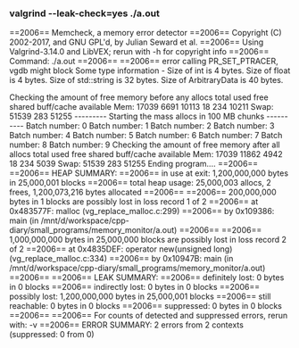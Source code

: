 ### valgrind --leak-check=yes ./a.out
==2006== Memcheck, a memory error detector 
==2006== Copyright (C) 2002-2017, and GNU GPL'd, by Julian Seward et al. 
==2006== Using Valgrind-3.14.0 and LibVEX; rerun with -h for copyright info 
==2006== Command: ./a.out 
==2006== 
==2006== error calling PR_SET_PTRACER, vgdb might block 
Some type information - 
Size of int is 4 bytes. 
Size of float is 4 bytes. 
Size of std::string is 32 bytes. 
Size of ArbitraryData is 40 bytes. 

Checking the amount of free memory before any allocs 
              total        used        free      shared  buff/cache   available 
Mem:          17039        6691       10113          18         234       10211 
Swap:         51539         283       51255 
 --------- Starting the mass allocs in 100 MB chunks ---------- 
Batch number: 0 
Batch number: 1 
Batch number: 2 
Batch number: 3 
Batch number: 4 
Batch number: 5 
Batch number: 6 
Batch number: 7 
Batch number: 8 
Batch number: 9 
Checking the amount of free memory after all allocs 
              total        used        free      shared  buff/cache   available 
Mem:          17039       11862        4942          18         234        5039 
Swap:         51539         283       51255 
Ending program.... 
==2006== 
==2006== HEAP SUMMARY: 
==2006==     in use at exit: 1,200,000,000 bytes in 25,000,001 blocks 
==2006==   total heap usage: 25,000,003 allocs, 2 frees, 1,200,073,216 bytes allocated 
==2006== 
==2006== 200,000,000 bytes in 1 blocks are possibly lost in loss record 1 of 2 
==2006==    at 0x483577F: malloc (vg_replace_malloc.c:299) 
==2006==    by 0x109386: main (in /mnt/d/workspace/cpp-diary/small_programs/memory_monitor/a.out) 
==2006== 
==2006== 1,000,000,000 bytes in 25,000,000 blocks are possibly lost in loss record 2 of 2 
==2006==    at 0x4835DEF: operator new(unsigned long) (vg_replace_malloc.c:334) 
==2006==    by 0x10947B: main (in /mnt/d/workspace/cpp-diary/small_programs/memory_monitor/a.out) 
==2006== 
==2006== LEAK SUMMARY: 
==2006==    definitely lost: 0 bytes in 0 blocks 
==2006==    indirectly lost: 0 bytes in 0 blocks 
==2006==      possibly lost: 1,200,000,000 bytes in 25,000,001 blocks 
==2006==    still reachable: 0 bytes in 0 blocks 
==2006==         suppressed: 0 bytes in 0 blocks 
==2006== 
==2006== For counts of detected and suppressed errors, rerun with: -v 
==2006== ERROR SUMMARY: 2 errors from 2 contexts (suppressed: 0 from 0) 